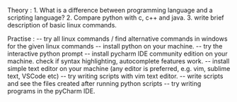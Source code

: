 Theory :
    1. What is a difference between programming language and a scripting language?
    2. Compare python with c, c++ and java.
    3. write brief description of basic linux commands.

Practise :
    -- try all linux commands / find alternative commands in windows for the given linux commands
    -- install python on your machine.
    -- try the interactive python prompt
    -- install pycharm IDE community edition on your machine. check if syntax highlighting, autocomplete features work.
    -- install simple text editor on your machine (any editor is preferred, e.g. vim, sublime text, VSCode etc)
    -- try writing scripts with vim text editor.
    -- write scripts and see the files created after running python scripts 
    -- try writing programs in the pyCharm IDE.

